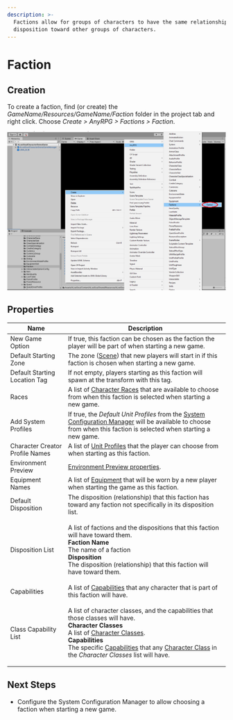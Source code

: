 ```yaml
---
description: >-
  Factions allow for groups of characters to have the same relationship
  disposition toward other groups of characters.
---
```


# Faction

## Creation

To create a faction, find (or create) the _GameName/Resources/GameName/Faction_ folder in the project tab and right click.  Choose _Create > AnyRPG > Factions > Faction_.

![](<../.gitbook/assets/image (98) (2).png>)



## Properties

| Name                            | Description                                                                                                                                                                                                                                                                                                                                                                                                                |
| ------------------------------- | -------------------------------------------------------------------------------------------------------------------------------------------------------------------------------------------------------------------------------------------------------------------------------------------------------------------------------------------------------------------------------------------------------------------------- |
| New Game Option                 | If true, this faction can be chosen as the faction the player will be part of when starting a new game.                                                                                                                                                                                                                                                                                                                    |
| Default Starting Zone           | The zone ([Scene](scene-node.md)) that new players will start in if this faction is chosen when starting a new game.                                                                                                                                                                                                                                                                                                       |
| Default Starting Location Tag   | If not empty, players starting as this faction will spawn at the transform with this tag.                                                                                                                                                                                                                                                                                                                                  |
| Races                           | A list of [Character Races](character-race.md) that are available to choose from when this faction is selected when starting a new game.                                                                                                                                                                                                                                                                                   |
| Add System Profiles             | If true, the _Default Unit Profiles_ from the [System Configuration Manager](../getting-started/configuring-your-game.md) will be available to choose from when this faction is selected when starting a new game.                                                                                                                                                                                                         |
| Character Creator Profile Names | A list of [Unit Profiles](unit-profile.md) that the player can choose from when starting as this faction.                                                                                                                                                                                                                                                                                                                  |
| Environment Preview             | [Environment Preview properties](../shared-properties/environment-preview.md#properties).                                                                                                                                                                                                                                                                                                                                  |
| Equipment Names                 | A list of [Equipment](items/equipment.md) that will be worn by a new player when starting the game as this faction.                                                                                                                                                                                                                                                                                                        |
| Default Disposition             | The disposition (relationship) that this faction has toward any faction not specifically in its disposition list.                                                                                                                                                                                                                                                                                                          |
| Disposition List                | <p>A list of factions and the dispositions that this faction will have toward them.<br><strong>Faction Name</strong><br>The name of a faction<br><strong>Disposition</strong><br>The disposition (relationship) that this faction will have toward them.</p>                                                                                                                                                               |
| Capabilities                    | A list of [Capabilities](../shared-properties/capabilities.md) that any character that is part of this faction will have.                                                                                                                                                                                                                                                                                                  |
| Class Capability List           | <p>A list of character classes, and the capabilities that those classes will have.<br><strong>Character Classes</strong><br>A list of <a href="character-class.md">Character Classes</a>.<br><strong>Capabilities</strong><br>The specific <a href="../shared-properties/capabilities.md">Capabilities</a> that any <a href="character-class.md">Character Class</a> in the <em>Character Classes</em> list will have.</p> |

## Next Steps

* Configure the System Configuration Manager to allow choosing a faction when starting a new game.
